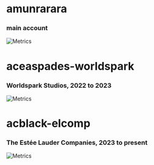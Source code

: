 <!--
**amunrarara/amunrarara** is a ✨ _special_ ✨ repository because its `README.md` (this file) appears on your GitHub profile.

Here are some ideas to get you started:

- 🔭 I’m currently working on ...
- 🌱 I’m currently learning ...
- 👯 I’m looking to collaborate on ...
- 🤔 I’m looking for help with ...
- 💬 Ask me about ...
- 📫 How to reach me: ...
- 😄 Pronouns: ...
- ⚡ Fun fact: ...

amunrarara: https://metrics.lecoq.io/insights?user=amunrarara
aceaspades-worldspark: https://metrics.lecoq.io/insights?user=aceaspades-worldspark
acblack-elcomp: https://metrics.lecoq.io/insights?user=aceaspades-elcomp
-->

<!--
[![GitHub metrics](github-metrics.svg)](https://github.com/amunrarara?tab=repositories)
- -->

# amunrarara 
### main account
![Metrics](https://metrics.lecoq.io/insights?user=amunrarara)

# aceaspades-worldspark 
### Worldspark Studios, 2022 to 2023
![Metrics](https://metrics.lecoq.io/insights?user=aceaspades-worldspark)

# acblack-elcomp 
### The Estée Lauder Companies, 2023 to present
![Metrics](https://metrics.lecoq.io/insights?user=acblack-elcomp)

